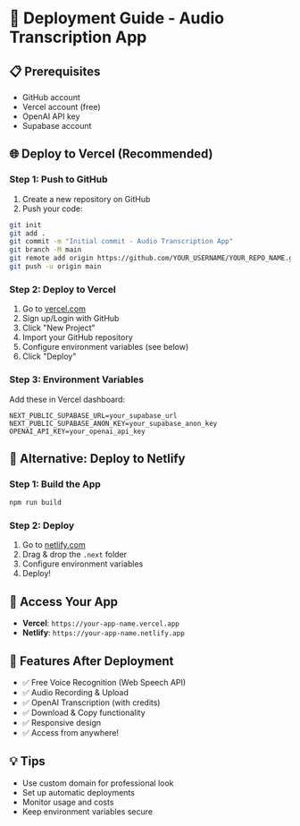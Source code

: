 # 🚀 Deployment Guide - Audio Transcription App

## 📋 Prerequisites
- GitHub account
- Vercel account (free)
- OpenAI API key
- Supabase account

## 🌐 Deploy to Vercel (Recommended)

### Step 1: Push to GitHub
1. Create a new repository on GitHub
2. Push your code:
```bash
git init
git add .
git commit -m "Initial commit - Audio Transcription App"
git branch -M main
git remote add origin https://github.com/YOUR_USERNAME/YOUR_REPO_NAME.git
git push -u origin main
```

### Step 2: Deploy to Vercel
1. Go to [vercel.com](https://vercel.com)
2. Sign up/Login with GitHub
3. Click "New Project"
4. Import your GitHub repository
5. Configure environment variables (see below)
6. Click "Deploy"

### Step 3: Environment Variables
Add these in Vercel dashboard:
```
NEXT_PUBLIC_SUPABASE_URL=your_supabase_url
NEXT_PUBLIC_SUPABASE_ANON_KEY=your_supabase_anon_key
OPENAI_API_KEY=your_openai_api_key
```

## 🔧 Alternative: Deploy to Netlify

### Step 1: Build the App
```bash
npm run build
```

### Step 2: Deploy
1. Go to [netlify.com](https://netlify.com)
2. Drag & drop the `.next` folder
3. Configure environment variables
4. Deploy!

## 📱 Access Your App
- **Vercel**: `https://your-app-name.vercel.app`
- **Netlify**: `https://your-app-name.netlify.app`

## 🎯 Features After Deployment
- ✅ Free Voice Recognition (Web Speech API)
- ✅ Audio Recording & Upload
- ✅ OpenAI Transcription (with credits)
- ✅ Download & Copy functionality
- ✅ Responsive design
- ✅ Access from anywhere!

## 💡 Tips
- Use custom domain for professional look
- Set up automatic deployments
- Monitor usage and costs
- Keep environment variables secure
